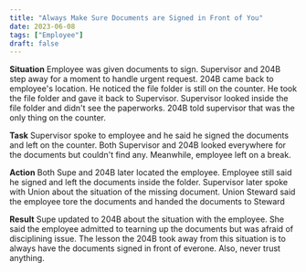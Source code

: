 ```yaml
---
title: "Always Make Sure Documents are Signed in Front of You"
date: 2023-06-08
tags: ["Employee"]
draft: false
---
```


**Situation** Employee was given documents to sign. Supervisor and 204B step away for a moment to handle urgent request. 204B came back to employee's location. He noticed the file folder is still on the counter.
He took the file folder and gave it back to Supervisor. Supervisor looked inside the file folder and didn't see the paperworks. 204B told supervisor that was the only thing on the counter.

**Task** Supervisor spoke to employee and he said he signed the documents and left on the counter. Both Supervisor and 204B looked everywhere for the documents but couldn't find any. 
Meanwhile, employee left on a break.

**Action** Both Supe and 204B later located the employee. Employee still said he signed and left the documents inside the folder. Supervisor later spoke with Union about the situation of the missing document. 
Union Steward said the employee tore the documents and handed the documents to Steward

**Result** Supe updated to 204B about the situation with the employee. She said the employee admitted to tearning up the documents but was afraid of disciplining issue. The lesson the 204B took away from this situation is to always have the documents signed in front of everone. Also, never trust anything. 


